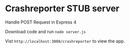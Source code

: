 Crashreporter STUB server
=======================

Handle POST Request in Express 4

Download code and run <code>node server.js</code>

Vist <code>http://localhost:3000/crashreporter</code> to view the app.

